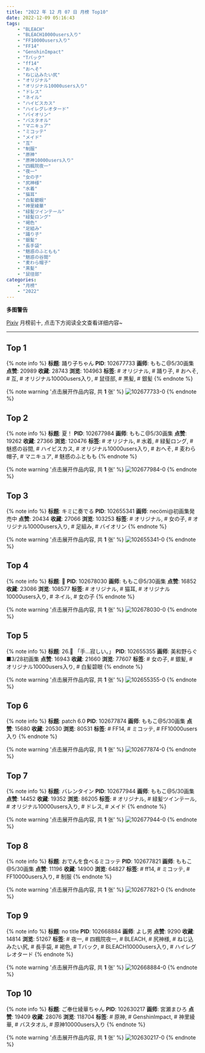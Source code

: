 ```yaml
---
title: "2022 年 12 月 07 日 月榜 Top10"
date: 2022-12-09 05:16:43
tags:
    - "BLEACH"
    - "BLEACH10000users入り"
    - "FF10000users入り"
    - "FF14"
    - "GenshinImpact"
    - "Tバック"
    - "ff14"
    - "おへそ"
    - "ねじ込みたい尻"
    - "オリジナル"
    - "オリジナル10000users入り"
    - "ドレス"
    - "ネイル"
    - "ハイビスカス"
    - "ハイレグレオタード"
    - "バイオリン"
    - "バスタオル"
    - "マニキュア"
    - "ミコッテ"
    - "メイド"
    - "互"
    - "制服"
    - "原神"
    - "原神10000users入り"
    - "四楓院夜一"
    - "夜一"
    - "女の子"
    - "尻神様"
    - "水着"
    - "猫耳"
    - "白髪碧眼"
    - "神里綾華"
    - "緑髪ツインテール"
    - "緑髪ロング"
    - "褐色"
    - "足組み"
    - "踊り子"
    - "銀髪"
    - "長手袋"
    - "魅惑のふともも"
    - "魅惑の谷間"
    - "麦わら帽子"
    - "黒髪"
    - "鼠径部"
categories:
    - "月榜"
    - "2022"
---
```


<i class="fa fa-triangle-exclamation"></i>**多图警告**<i class="fa fa-triangle-exclamation"></i>

[Pixiv](https://www.pixiv.net/) 月榜前十, 点击下方阅读全文查看详细内容~

<!-- more -->

---

## Top 1

{% note info %}
**标题**: 踊り子ちゃん
**PID**: 102677733 **画师**: ももこ@5/30画集
**点赞**: 20989 **收藏**: 28743 **浏览**: 104963
**标签**: # オリジナル, # 踊り子, # おへそ, # 互, # オリジナル10000users入り, # 鼠径部, # 黒髪, # 銀髪
{% endnote %}

{% note warning '点击展开作品内容, 共 **1** 张' %}
![102677733-0](https://i.pixiv.re/img-original/img/2022/11/10/22/19/16/102677733_p0.png)
{% endnote %}

## Top 2

{% note info %}
**标题**: 夏！
**PID**: 102677984 **画师**: ももこ@5/30画集
**点赞**: 19262 **收藏**: 27366 **浏览**: 120476
**标签**: # オリジナル, # 水着, # 緑髪ロング, # 魅惑の谷間, # ハイビスカス, # オリジナル10000users入り, # おへそ, # 麦わら帽子, # マニキュア, # 魅惑のふともも
{% endnote %}

{% note warning '点击展开作品内容, 共 **1** 张' %}
![102677984-0](https://i.pixiv.re/img-original/img/2022/11/10/22/28/01/102677984_p0.png)
{% endnote %}

## Top 3

{% note info %}
**标题**: キミに奏でる
**PID**: 102655341 **画师**: necömi@初画集発売中
**点赞**: 20434 **收藏**: 27066 **浏览**: 103253
**标签**: # オリジナル, # 女の子, # オリジナル10000users入り, # 足組み, # バイオリン
{% endnote %}

{% note warning '点击展开作品内容, 共 **1** 张' %}
![102655341-0](https://i.pixiv.re/img-original/img/2022/11/10/00/00/16/102655341_p0.png)
{% endnote %}

## Top 4

{% note info %}
**标题**: 💞
**PID**: 102678030 **画师**: ももこ@5/30画集
**点赞**: 16852 **收藏**: 23086 **浏览**: 108577
**标签**: # オリジナル, # 猫耳, # オリジナル10000users入り, # ネイル, # 女の子
{% endnote %}

{% note warning '点击展开作品内容, 共 **1** 张' %}
![102678030-0](https://i.pixiv.re/img-original/img/2022/11/10/22/29/37/102678030_p0.png)
{% endnote %}

## Top 5

{% note info %}
**标题**: 26.🎐 「手...寂しい。」
**PID**: 102655355 **画师**: 美和野らぐ■3/28初画集
**点赞**: 16943 **收藏**: 21660 **浏览**: 77607
**标签**: # 女の子, # 銀髪, # オリジナル10000users入り, # 白髪碧眼
{% endnote %}

{% note warning '点击展开作品内容, 共 **1** 张' %}
![102655355-0](https://i.pixiv.re/img-original/img/2022/11/10/00/00/17/102655355_p0.png)
{% endnote %}

## Top 6

{% note info %}
**标题**: patch 6.0
**PID**: 102677874 **画师**: ももこ@5/30画集
**点赞**: 15680 **收藏**: 20530 **浏览**: 80531
**标签**: # FF14, # ミコッテ, # FF10000users入り
{% endnote %}

{% note warning '点击展开作品内容, 共 **1** 张' %}
![102677874-0](https://i.pixiv.re/img-original/img/2022/11/10/22/24/40/102677874_p0.png)
{% endnote %}

## Top 7

{% note info %}
**标题**: バレンタイン
**PID**: 102677944 **画师**: ももこ@5/30画集
**点赞**: 14452 **收藏**: 19352 **浏览**: 86205
**标签**: # オリジナル, # 緑髪ツインテール, # オリジナル10000users入り, # ドレス, # メイド
{% endnote %}

{% note warning '点击展开作品内容, 共 **1** 张' %}
![102677944-0](https://i.pixiv.re/img-original/img/2022/11/10/22/26/24/102677944_p0.png)
{% endnote %}

## Top 8

{% note info %}
**标题**: おでんを食べるミコッテ
**PID**: 102677821 **画师**: ももこ@5/30画集
**点赞**: 11196 **收藏**: 14900 **浏览**: 64827
**标签**: # ff14, # ミコッテ, # FF10000users入り, # 制服
{% endnote %}

{% note warning '点击展开作品内容, 共 **1** 张' %}
![102677821-0](https://i.pixiv.re/img-original/img/2022/11/10/22/22/40/102677821_p0.png)
{% endnote %}

## Top 9

{% note info %}
**标题**: no title
**PID**: 102668884 **画师**: よし男
**点赞**: 9290 **收藏**: 14814 **浏览**: 51267
**标签**: # 夜一, # 四楓院夜一, # BLEACH, # 尻神様, # ねじ込みたい尻, # 長手袋, # 褐色, # Tバック, # BLEACH10000users入り, # ハイレグレオタード
{% endnote %}

{% note warning '点击展开作品内容, 共 **1** 张' %}
![102668884-0](https://i.pixiv.re/img-original/img/2022/11/10/16/18/45/102668884_p0.jpg)
{% endnote %}

## Top 10

{% note info %}
**标题**: ご奉仕綾華ちゃん
**PID**: 102630217 **画师**: 宮瀬まひろ
**点赞**: 19409 **收藏**: 28076 **浏览**: 118704
**标签**: # 原神, # GenshinImpact, # 神里綾華, # バスタオル, # 原神10000users入り
{% endnote %}

{% note warning '点击展开作品内容, 共 **1** 张' %}
![102630217-0](https://i.pixiv.re/img-original/img/2022/11/09/00/00/14/102630217_p0.jpg)
{% endnote %}
